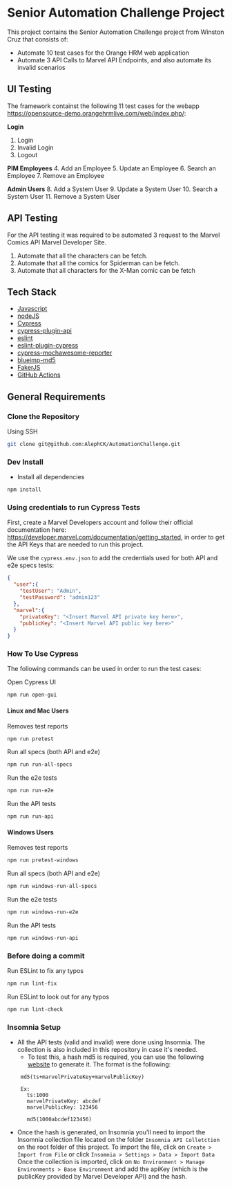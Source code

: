 # Senior Automation Challenge Project
This project contains the Senior Automation Challenge project from Winston Cruz that consists of:
- Automate 10 test cases for the Orange HRM web application
- Automate 3 API Calls to Marvel API Endpoints, and also automate its invalid scenarios

## UI Testing
The framework containst the following 11 test cases for the webapp https://opensource-demo.orangehrmlive.com/web/index.php/:

**Login**
1. Login
2. Invalid Login
3. Logout

**PIM Employees**
4. Add an Employee
5. Update an Employee
6. Search an Employee
7. Remove an Employee

**Admin Users**
8. Add a System User
9. Update a System User
10. Search a System User
11. Remove a System User

## API Testing
For the API testing it was required to be automated 3 request to the Marvel Comics API Marvel Developer Site.
1. Automate that all the characters can be fetch.
2. Automate that all the comics for Spiderman can be fetch.
3. Automate that all characters for the X-Man comic can be fetch

## Tech Stack
- [Javascript](https://developer.mozilla.org/en-US/docs/Learn/Getting_started_with_the_web/JavaScript_basics)
- [nodeJS](https://nodejs.org/en/about/)
- [Cypress](https://www.cypress.io)
- [cypress-plugin-api](https://www.npmjs.com/package/cypress-plugin-api)
- [eslint](https://www.npmjs.com/package/eslint)
- [eslint-plugin-cypress](https://www.npmjs.com/package/eslint-plugin-cypress)
- [cypress-mochawesome-reporter](https://www.npmjs.com/package/cypress-mochawesome-reporter)
- [blueimp-md5](https://www.npmjs.com/package/blueimp-md5)
- [FakerJS](http://marak.github.io/faker.js/)
- [GitHub Actions](https://github.com/features/actions)

## General Requirements

### Clone the Repository
Using SSH
```bash
git clone git@github.com:AlephCK/AutomationChallenge.git
```

### Dev Install

* Install all dependencies

```bash
npm install
```

### Using credentials to run Cypress Tests
First, create a Marvel Developers account and follow their official documentation here: https://developer.marvel.com/documentation/getting_started, in order to get the API Keys that are needed to run this project.

We use the `cypress.env.json` to add the credentials used for both API and e2e specs tests:

```json
{
  "user":{
    "testUser": "Admin",
    "testPassword": "admin123"
  },
  "marvel":{
    "privateKey": "<Insert Marvel API private key here>",
    "publicKey": "<Insert Marvel API public key here>"
  }
}
```

### How To Use Cypress
The following commands can be used in order to run the test cases:

Open Cypress UI
```bash
npm run open-gui
```

#### Linux and Mac Users

Removes test reports
```bash
npm run pretest
```

Run all specs (both API and e2e)
```bash
npm run run-all-specs
```

Run the e2e tests
```bash
npm run run-e2e
```

Run the API tests
```bash
npm run run-api
```

#### Windows Users

Removes test reports
```bash
npm run pretest-windows
```

Run all specs (both API and e2e)
```bash
npm run windows-run-all-specs
```

Run the e2e tests
```bash
npm run windows-run-e2e
```

Run the API tests
```bash
npm run windows-run-api
```

### Before doing a commit

Run ESLint to fix any typos
```bash
npm run lint-fix
```

Run ESLint to look out for any typos
```bash
npm run lint-check
```

### Insomnia Setup
- All the API tests (valid and invalid) were done using Insomnia. The collection is also included in this repository in case it's needed.
   - To test this, a hash md5 is required, you can use the following [website](https://www.md5.cz) to generate it. The format is the following:
   ```quote
    md5(ts+marvelPrivateKey+marvelPublicKey)

    Ex:
      ts:1000
      marvelPrivateKey: abcdef
      marvelPublicKey: 123456

      md5(1000abcdef123456)
   ```
- Once the hash is generated, on Insomnia you'll need to import the Insomnia collection file located on the folder `Insomnia API Colletction` on the root folder of this project. To import the file, click on `Create > Import from File` or click `Insomnia > Settings > Data > Import Data`
Once the collection is imported, click on `No Environment > Manage Environments > Base Environment` and add the apiKey (which is the publicKey provided by Marvel Developer API) and the hash.
